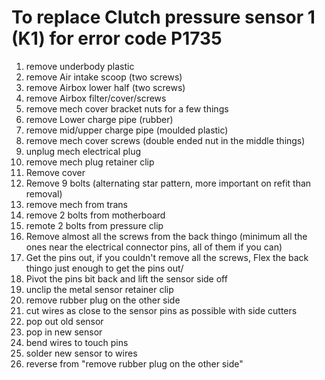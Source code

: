# To replace Clutch pressure sensor 1 (K1) for error code P1735 

1. remove underbody plastic
1. remove Air intake scoop (two screws)
1. remove Airbox lower half (two screws)
1. remove Airbox filter/cover/screws
1. remove mech cover bracket nuts for a few things
1. remove Lower charge pipe (rubber)
1. remove mid/upper charge pipe (moulded plastic)
1. remove mech cover screws (double ended nut in the middle things)
1. unplug mech electrical plug
1. remove mech plug retainer clip
1. Remove cover
1. Remove 9 bolts (alternating star pattern, more important on refit than removal)
1. remove mech from trans
1. remove 2 bolts from motherboard
1. remote 2 bolts from pressure clip
1. Remove almost all the screws from the back thingo (minimum all the ones near the electrical connector pins, all of them if you can)
1. Get the pins out, if you couldn't remove all the screws, Flex the back thingo just enough to get the pins out/
1. Pivot the pins bit back and lift the sensor side off
1. unclip the metal sensor retainer clip
1. remove rubber plug on the other side
1. cut wires as close to the sensor pins as possible with side cutters
1. pop out old sensor
1. pop in new sensor
1. bend wires to touch pins
1. solder new sensor to wires
1. reverse from "remove rubber plug on the other side"

